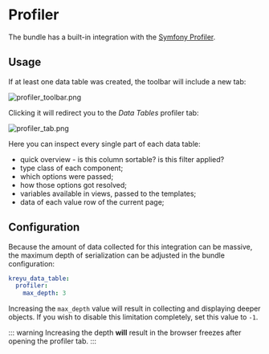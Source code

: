 # Profiler

The bundle has a built-in integration with the [Symfony Profiler](https://symfony.com/doc/current/profiler.html).

## Usage

If at least one data table was created, the toolbar will include a new tab:

![profiler_toolbar.png](/profiler_toolbar.png)

Clicking it will redirect you to the _Data Tables_ profiler tab:

![profiler_tab.png](/profiler_tab.png)

Here you can inspect every single part of each data table:

- quick overview - is this column sortable? is this filter applied?
- type class of each component;
- which options were passed;
- how those options got resolved;
- variables available in views, passed to the templates;
- data of each value row of the current page;

## Configuration

Because the amount of data collected for this integration can be massive,
the maximum depth of serialization can be adjusted in the bundle configuration:

```yaml
kreyu_data_table:
  profiler:
    max_depth: 3
```

Increasing the `max_depth` value will result in collecting and displaying deeper objects.
If you wish to disable this limitation completely, set this value to `-1`.

::: warning
Increasing the depth **will** result in the browser freezes after opening the profiler tab.
::: 
